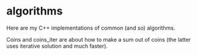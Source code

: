 # algorithms
Here are my C++ implementations of common (and so) algorithms.

Coins and coins_iter are about how to make a sum out of coins (the latter uses iterative solution and much faster).
